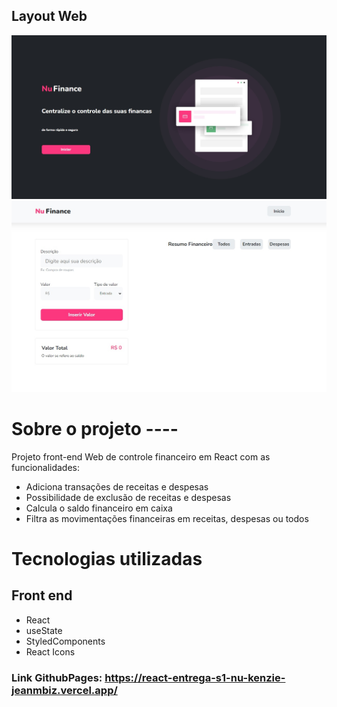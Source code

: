 ## Layout Web
![SITE](/src/assets/nufinance-capa.jpg)
![SITE](/src/assets/nufinance-site.jpg) 

# Sobre o projeto ----

Projeto front-end Web de controle financeiro em React com as funcionalidades:

- Adiciona transações de receitas e despesas
- Possibilidade de exclusão de receitas e despesas
- Calcula o saldo financeiro em caixa
- Filtra as movimentações financeiras em receitas, despesas ou todos

# Tecnologias utilizadas
## Front end
- React
- useState
- StyledComponents
- React Icons

### Link GithubPages: https://react-entrega-s1-nu-kenzie-jeanmbiz.vercel.app/

